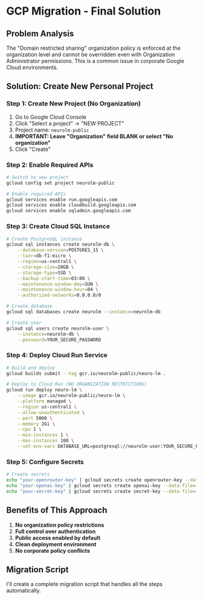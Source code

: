 # GCP Migration - Final Solution

## Problem Analysis
The "Domain restricted sharing" organization policy is enforced at the organization level and cannot be overridden even with Organization Administrator permissions. This is a common issue in corporate Google Cloud environments.

## Solution: Create New Personal Project

### Step 1: Create New Project (No Organization)
1. Go to Google Cloud Console
2. Click "Select a project" → "NEW PROJECT"
3. Project name: `neurolm-public`
4. **IMPORTANT: Leave "Organization" field BLANK or select "No organization"**
5. Click "Create"

### Step 2: Enable Required APIs
```bash
# Switch to new project
gcloud config set project neurolm-public

# Enable required APIs
gcloud services enable run.googleapis.com
gcloud services enable cloudbuild.googleapis.com
gcloud services enable sqladmin.googleapis.com
```

### Step 3: Create Cloud SQL Instance
```bash
# Create PostgreSQL instance
gcloud sql instances create neurolm-db \
    --database-version=POSTGRES_15 \
    --tier=db-f1-micro \
    --region=us-central1 \
    --storage-size=20GB \
    --storage-type=SSD \
    --backup-start-time=03:00 \
    --maintenance-window-day=SUN \
    --maintenance-window-hour=04 \
    --authorized-networks=0.0.0.0/0

# Create database
gcloud sql databases create neurolm --instance=neurolm-db

# Create user
gcloud sql users create neurolm-user \
    --instance=neurolm-db \
    --password=YOUR_SECURE_PASSWORD
```

### Step 4: Deploy Cloud Run Service
```bash
# Build and deploy
gcloud builds submit --tag gcr.io/neurolm-public/neuro-lm .

# Deploy to Cloud Run (NO ORGANIZATION RESTRICTIONS)
gcloud run deploy neuro-lm \
    --image gcr.io/neurolm-public/neuro-lm \
    --platform managed \
    --region us-central1 \
    --allow-unauthenticated \
    --port 5000 \
    --memory 2Gi \
    --cpu 1 \
    --min-instances 1 \
    --max-instances 100 \
    --set-env-vars DATABASE_URL=postgresql://neurolm-user:YOUR_SECURE_PASSWORD@PUBLIC_IP:5432/neurolm
```

### Step 5: Configure Secrets
```bash
# Create secrets
echo "your-openrouter-key" | gcloud secrets create openrouter-key --data-file=-
echo "your-openai-key" | gcloud secrets create openai-key --data-file=-
echo "your-secret-key" | gcloud secrets create secret-key --data-file=-
```

## Benefits of This Approach
1. **No organization policy restrictions**
2. **Full control over authentication**
3. **Public access enabled by default**
4. **Clean deployment environment**
5. **No corporate policy conflicts**

## Migration Script
I'll create a complete migration script that handles all the steps automatically.